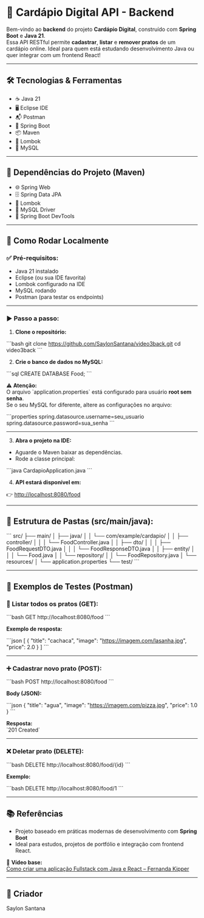 
# 🍔 Cardápio Digital API - Backend

Bem-vindo ao **backend** do projeto **Cardápio Digital**, construído com **Spring Boot** e **Java 21**.  
Essa API RESTful permite **cadastrar**, **listar** e **remover pratos** de um cardápio online. Ideal para quem está estudando desenvolvimento Java ou quer integrar com um frontend React!

---

## 🛠️ Tecnologias & Ferramentas

- ☕ Java 21
- 🖥️ Eclipse IDE
- 📬 Postman
- 🌱 Spring Boot
- 📦 Maven
- 🧰 Lombok
- 🐬 MySQL

---

## 📌 Dependências do Projeto (Maven)

- 🌐 Spring Web
- 🗄️ Spring Data JPA
- 🧱 Lombok
- 🐬 MySQL Driver
- 🔄 Spring Boot DevTools

---

## 🚀 Como Rodar Localmente

### ✅ Pré-requisitos:

- Java 21 instalado
- Eclipse (ou sua IDE favorita)
- Lombok configurado na IDE
- MySQL rodando
- Postman (para testar os endpoints)

---

### ▶️ Passo a passo:

1. **Clone o repositório:**

\`\`\`bash
git clone https://github.com/SaylonSantana/video3back.git
cd video3back
\`\`\`

2. **Crie o banco de dados no MySQL:**

\`\`\`sql
CREATE DATABASE Food;
\`\`\`

⚠️ **Atenção:**  
O arquivo \`application.properties\` está configurado para usuário **root sem senha**.  
Se o seu MySQL for diferente, altere as configurações no arquivo:

\`\`\`properties
spring.datasource.username=seu_usuario
spring.datasource.password=sua_senha
\`\`\`

---

3. **Abra o projeto na IDE:**

- Aguarde o Maven baixar as dependências.
- Rode a classe principal:

\`\`\`java
CardapioApplication.java
\`\`\`

4. **API estará disponível em:**

👉 [http://localhost:8080/food](http://localhost:8080/food)

---

## 📂 Estrutura de Pastas (src/main/java):

\`\`\`
src/
├── main/
│   ├── java/
│   │   └── com/example/cardapio/
│   │       ├── controller/
│   │       │   └── FoodController.java
│   │       ├── dto/
│   │       │   ├── FoodRequestDTO.java
│   │       │   └── FoodResponseDTO.java
│   │       ├── entity/
│   │       │   └── Food.java
│   │       └── repository/
│   │           └── FoodRepository.java
│   └── resources/
│       └── application.properties
└── test/
\`\`\`

---

## 🧪 Exemplos de Testes (Postman)

### 📍 Listar todos os pratos (GET):

\`\`\`bash
GET http://localhost:8080/food
\`\`\`

**Exemplo de resposta:**

\`\`\`json
[
  {
    "title": "cachaca",
    "image": "https://imagem.com/lasanha.jpg",
    "price": 2.0
  }
]
\`\`\`

---

### ➕ Cadastrar novo prato (POST):

\`\`\`bash
POST http://localhost:8080/food
\`\`\`

**Body (JSON):**

\`\`\`json
{
  "title": "agua",
  "image": "https://imagem.com/pizza.jpg",
  "price": 1.0
}
\`\`\`

**Resposta:**  
\`201 Created\`

---

### ❌ Deletar prato (DELETE):

\`\`\`bash
DELETE http://localhost:8080/food/{id}
\`\`\`

**Exemplo:**

\`\`\`bash
DELETE http://localhost:8080/food/1
\`\`\`

---

## 📚 Referências

- Projeto baseado em práticas modernas de desenvolvimento com **Spring Boot**
- Ideal para estudos, projetos de portfólio e integração com frontend React.

🎥 **Vídeo base:**  
[Como criar uma aplicação Fullstack com Java e React – Fernanda Kipper](https://www.youtube.com/)

---

## 👤 Criador
Saylon Santana  
